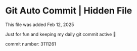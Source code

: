 # Git Auto Commit | Hidden File

This file was added Feb 12, 2025

Just for fun and keeping my daily git commit active 🤪

commit number: 3111261
